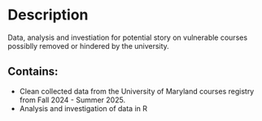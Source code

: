 # Description
Data, analysis and investiation for potential story on vulnerable courses possiblly removed or hindered by the university.

## Contains:
- Clean collected data from the University of Maryland courses registry from Fall 2024 - Summer 2025.
- Analysis and investigation of data in R
